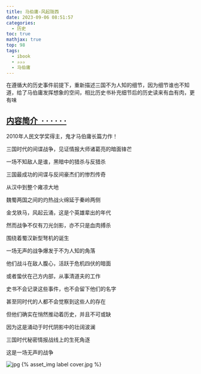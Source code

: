 ```yaml
---
title: 马伯庸-风起陇西
date: 2023-09-06 08:51:57
categories:
  - 历史
toc: true
mathjax: true
top: 98
tags:
  - ibook
  - ✰✰✰
  - 马伯庸
---
```


在遵循大的历史事件前提下，重新描述三国不为人知的细节，因为细节谁也不知道，给了马伯庸发挥想象的空间，相比历史书补充细节后的历史读来有血有肉，更有味

## [内容简介  · · · · · ·](https://book.douban.com/subject/6025373/)

2010年人民文学奖得主，鬼才马伯庸长篇力作！

三国时代的间谍战争，见证情报大师诸葛亮的暗面锋芒

一场不知敌人是谁，黑暗中的猎杀与反猎杀

三国最成功的间谍与反间豪杰们的惨烈传奇

从汉中到整个雍凉大地

魏蜀两国之间的灼热战火绵延于秦岭两侧

金戈铁马，风起云涌，这是个英雄辈出的年代

然而战争不仅有刀光剑影，亦不只是血肉搏杀

围绕着蜀汉新型弩机的诞生

一场无声的战争爆发于不为人知的角落

他们战斗在敌人腹心，活跃于危机四伏的暗面

或者蛰伏在己方内部，从事清道夫的工作

史书不会记录这些事件，也不会留下他们的名字

甚至同时代的人都不会觉察到这些人的存在

但他们确实在悄然推动着历史，并且不可或缺

因为这是涌动于时代阴影中的壮阔波澜

三国时代秘密情报战线上的生死角逐

这是一场无声的战争

 ![jpg](https://img1.doubanio.com/view/subject/l/public/s27269050.jpg)
 {% asset_img label cover.jpg %}